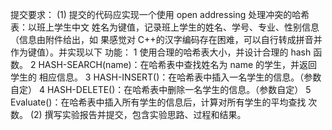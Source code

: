 提交要求：
(1) 提交的代码应实现一个使用 open addressing 处理冲突的哈希表：以班上学生中文
姓名为键值，记录班上学生的姓名、学号、专业、性别信息（信息由附件给出，如
果感觉对 C++的汉字编码存在困难，可以自行转成拼音并作为键值）。并实现以下
功能：
1 使用合理的哈希表大小，并设计合理的 hash 函数。
2 HASH-SEARCH(name)：在哈希表中查找姓名为 name 的学生，并返回学生的
相应信息。
3 HASH-INSERT()：在哈希表中插入一名学生的信息。（参数自定）
4 HASH-DELETE()：在哈希表中删除一名学生的信息。（参数自定）
5 Evaluate()：在哈希表中插入所有学生的信息后，计算对所有学生的平均查找
次数。
(2) 撰写实验报告并提交，包含实验思路、过程和结果。